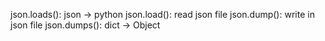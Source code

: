 json.loads(): json -> python 
json.load(): read json file
json.dump(): write in json file
json.dumps(): dict -> Object
